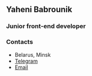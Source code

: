 ## Yaheni Babrounik

### Junior front-end developer 

### Contacts
- Belarus, Minsk
- [Telegram](https://t.me/eugenius_l2)
- [Email](mailto:eugene.bobrovnik@gmail.com")

